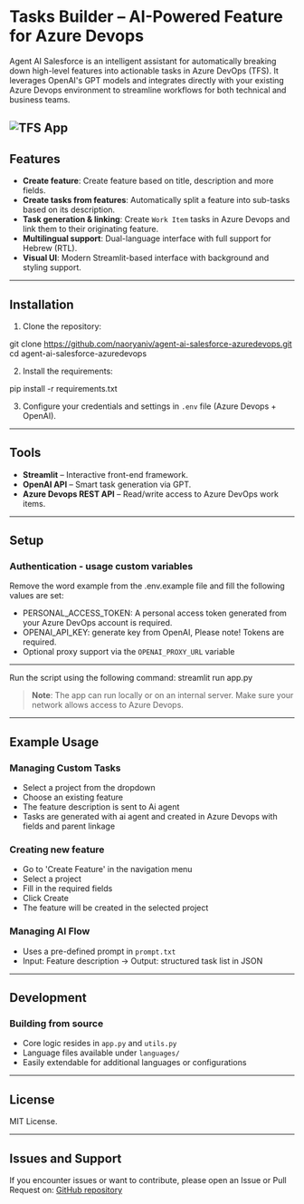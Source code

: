 #  Tasks Builder – AI-Powered Feature for Azure Devops

Agent AI Salesforce is an intelligent assistant for automatically breaking down high-level features into actionable tasks in Azure DevOps (TFS). It leverages OpenAI's GPT models and integrates directly with your existing Azure Devops environment to streamline workflows for both technical and business teams.

![TFS App](https://github.com/user-attachments/assets/2d824011-0cd2-4895-9b1f-47bc7c02730a)
---

## Features

* **Create feature**: Create feature based on title, description and more fields.
* **Create tasks from features**: Automatically split a feature into sub-tasks based on its description.
* **Task generation & linking**: Create `Work Item` tasks in Azure Devops and link them to their originating feature.
* **Multilingual support**: Dual-language interface with full support for Hebrew (RTL).
* **Visual UI**: Modern Streamlit-based interface with background and styling support.

---

##  Installation

1. Clone the repository:

git clone https://github.com/naoryaniv/agent-ai-salesforce-azuredevops.git
cd agent-ai-salesforce-azuredevops


2. Install the requirements:

pip install -r requirements.txt


3. Configure your credentials and settings in `.env` file (Azure Devops + OpenAI).

---

##  Tools

* **Streamlit** – Interactive front-end framework.
* **OpenAI API** – Smart task generation via GPT.
* **Azure Devops REST API** – Read/write access to Azure DevOps work items.

---

##  Setup

### Authentication - usage custom variables

Remove the word example from the .env.example file and fill the following values are set:

* PERSONAL_ACCESS_TOKEN: A personal access token generated from your Azure DevOps account is required.
* OPENAI_API_KEY: generate key from OpenAI, Please note! Tokens are required.
* Optional proxy support via the `OPENAI_PROXY_URL` variable
---

Run the script using the following command:
streamlit run app.py

> **Note**: The app can run locally or on an internal server. Make sure your network allows access to Azure Devops.

---

##  Example Usage

### Managing Custom Tasks

* Select a project from the dropdown
* Choose an existing feature
* The feature description is sent to Ai agent
* Tasks are generated with ai agent and created in Azure Devops with fields and parent linkage

### Creating new feature

* Go to 'Create Feature' in the navigation menu
* Select a project
* Fill in the required fields
* Click Create
* The feature will be created in the selected project


### Managing AI Flow

* Uses a pre-defined prompt in `prompt.txt`
* Input: Feature description → Output: structured task list in JSON

---

##  Development

### Building from source

* Core logic resides in `app.py` and `utils.py`
* Language files available under `languages/`
* Easily extendable for additional languages or configurations

---

##  License

MIT License.

---

##  Issues and Support

If you encounter issues or want to contribute, please open an Issue or Pull Request on:
[GitHub repository](https://github.com/naoryaniv/agent-ai-salesforce-azuredevops/issues)
